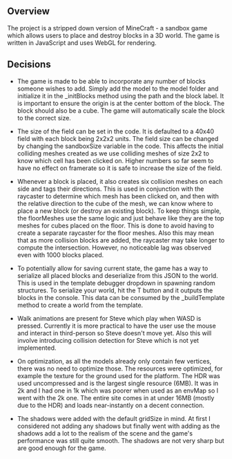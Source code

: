 ## Overview
The project is a stripped down version of MineCraft - a sandbox game which allows users to place and destroy blocks in a 3D world. The game is written in JavaScript and uses WebGL for rendering.

## Decisions
- The game is made to be able to incorporate any number of blocks someone wishes to add. Simply add the model to the model folder and initialize it in the _initBlocks method using the path and the block label. It is important to ensure the origin is at the center bottom of the block. The block should also be a cube. The game will automatically scale the block to the correct size.

- The size of the field can be set in the code. It is defaulted to a 40x40 field with each block being 2x2x2 units. The field size can be changed by changing the sandboxSize variable in the code. This affects the initial colliding meshes created as we use colliding meshes of size 2x2 to know which cell has been clicked on. Higher numbers so far seem to have no effect on framerate so it is safe to increase the size of the field.

- Whenever a block is placed, it also creates six collision meshes on each side and tags their directions. This is used in conjunction with the raycaster to determine which mesh has been clicked on, and then with the relative direction to the cube of the mesh, we can know where to place a new block (or destroy an existing block). To keep things simple, the floorMeshes use the same logic and just behave like they are the top meshes for cubes placed on the floor. This is done to avoid having to create a separate raycaster for the floor meshes. Also this may mean that as more collision blocks are added, the raycaster may take longer to compute the intersection. However, no noticeable lag was observed even with 1000 blocks placed.

- To potentially allow for saving current state, the game has a way to serialize all placed blocks and deserialize from this JSON to the world. This is used in the template debugger dropdown in spawning random structures. To serialize your world, hit the T button and it outputs the blocks in the console. This data can be consumed by the _buildTemplate method to create a world from the template.

- Walk animations are present for Steve which play when WASD is pressed. Currently it is more practical to have the user use the mouse and interact in third-person so Steve doesn't move yet. Also this will involve introducing collision detection for Steve which is not yet implemented.

- On optimization, as all the models already only contain few vertices, there was no need to optimize those. The resources were optimized, for example the texture for the ground used for the platform. The HDR was used uncompressed and is the largest single resource (6MB). It was in 2k and I had one in 1k which was poorer when used as an envMap so I went with the 2k one. The entire site comes in at under 16MB (mostly due to the HDR) and loads near-instantly on a decent connection.

- The shadows were added with the default gridSize in mind. At first I considered not adding any shadows but finally went with adding as the shadows add a lot to the realism of the scene and the game's performance was still quite smooth. The shadows are not very sharp but are good enough for the game.
